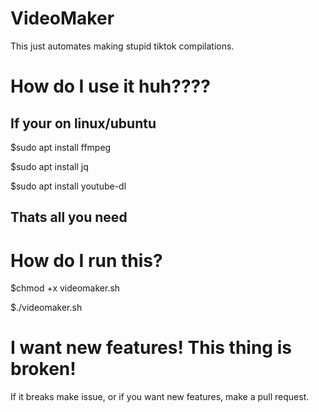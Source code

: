 # VideoMaker
This just automates making stupid tiktok compilations. 
# How do I use it huh????
## If your on linux/ubuntu

$sudo apt install ffmpeg 

$sudo apt install jq 

$sudo apt install youtube-dl

## Thats all you need 
# How do I run this?

$chmod +x videomaker.sh

$./videomaker.sh

# I want new features! This thing is broken!
If it breaks make issue, or if you want new features, make a pull request.
